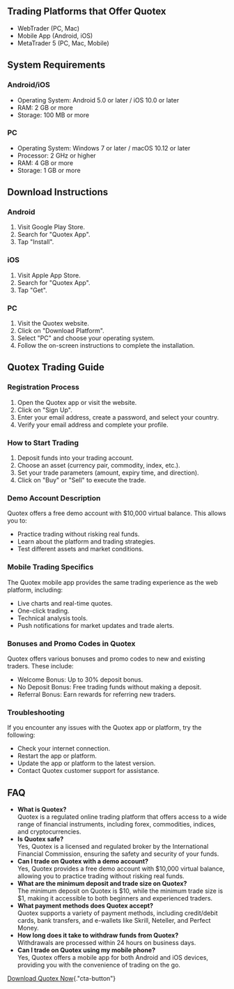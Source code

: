 ## Trading Platforms that Offer Quotex

-   WebTrader (PC, Mac)
-   Mobile App (Android, iOS)
-   MetaTrader 5 (PC, Mac, Mobile)

## System Requirements

### Android/iOS

-   Operating System: Android 5.0 or later / iOS 10.0 or later
-   RAM: 2 GB or more
-   Storage: 100 MB or more

### PC

-   Operating System: Windows 7 or later / macOS 10.12 or later
-   Processor: 2 GHz or higher
-   RAM: 4 GB or more
-   Storage: 1 GB or more

## Download Instructions

### Android

1.  Visit Google Play Store.
2.  Search for "Quotex App".
3.  Tap "Install".

### iOS

1.  Visit Apple App Store.
2.  Search for "Quotex App".
3.  Tap "Get".

### PC

1.  Visit the Quotex website.
2.  Click on "Download Platform".
3.  Select "PC" and choose your operating system.
4.  Follow the on-screen instructions to complete the installation.

## Quotex Trading Guide

### Registration Process

1.  Open the Quotex app or visit the website.
2.  Click on "Sign Up".
3.  Enter your email address, create a password, and select your
    country.
4.  Verify your email address and complete your profile.

### How to Start Trading

1.  Deposit funds into your trading account.
2.  Choose an asset (currency pair, commodity, index, etc.).
3.  Set your trade parameters (amount, expiry time, and direction).
4.  Click on "Buy" or "Sell" to execute the trade.

### Demo Account Description

Quotex offers a free demo account with \$10,000 virtual balance. This
allows you to:

-   Practice trading without risking real funds.
-   Learn about the platform and trading strategies.
-   Test different assets and market conditions.

### Mobile Trading Specifics

The Quotex mobile app provides the same trading experience as the web
platform, including:

-   Live charts and real-time quotes.
-   One-click trading.
-   Technical analysis tools.
-   Push notifications for market updates and trade alerts.

### Bonuses and Promo Codes in Quotex

Quotex offers various bonuses and promo codes to new and existing
traders. These include:

-   Welcome Bonus: Up to 30% deposit bonus.
-   No Deposit Bonus: Free trading funds without making a deposit.
-   Referral Bonus: Earn rewards for referring new traders.

### Troubleshooting

If you encounter any issues with the Quotex app or platform, try the
following:

-   Check your internet connection.
-   Restart the app or platform.
-   Update the app or platform to the latest version.
-   Contact Quotex customer support for assistance.

## FAQ

-   **What is Quotex?**\
    Quotex is a regulated online trading platform that offers access to
    a wide range of financial instruments, including forex, commodities,
    indices, and cryptocurrencies.
-   **Is Quotex safe?**\
    Yes, Quotex is a licensed and regulated broker by the International
    Financial Commission, ensuring the safety and security of your
    funds.
-   **Can I trade on Quotex with a demo account?**\
    Yes, Quotex provides a free demo account with \$10,000 virtual
    balance, allowing you to practice trading without risking real
    funds.
-   **What are the minimum deposit and trade size on Quotex?**\
    The minimum deposit on Quotex is \$10, while the minimum trade size
    is \$1, making it accessible to both beginners and experienced
    traders.
-   **What payment methods does Quotex accept?**\
    Quotex supports a variety of payment methods, including credit/debit
    cards, bank transfers, and e-wallets like Skrill, Neteller, and
    Perfect Money.
-   **How long does it take to withdraw funds from Quotex?**\
    Withdrawals are processed within 24 hours on business days.
-   **Can I trade on Quotex using my mobile phone?**\
    Yes, Quotex offers a mobile app for both Android and iOS devices,
    providing you with the convenience of trading on the go.

[Download Quotex
Now](\%22https://traff.sbs/quotexonelink\%22){."cta-button"}

